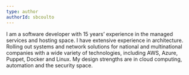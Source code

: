 ```yaml
---
type: author
authorId: sbcoulto
---
```


I am a software developer with 15 years’ experience in the managed services and hosting space. I have extensive experience in architecture. Rolling out systems and network solutions for national and multinational companies with a wide variety of technologies, including AWS, Azure, Puppet, Docker and Linux. My design strengths are in cloud computing, automation and the security space.